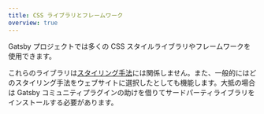 ```yaml
---
title: CSS ライブラリとフレームワーク
overview: true
---
```


Gatsby プロジェクトでは多くの CSS スタイルライブラリやフレームワークを使用できます。

これらのライブラリは[スタイリング手法](/docs/styling/)には関係しません。また、一般的にはどのスタイリング手法をウェブサイトに選択したとしても機能します。大抵の場合は Gatsby コミュニティプラグインの助けを借りてサードパーティライブラリをインストールする必要があります。

<GuideList slug={props.slug} />
